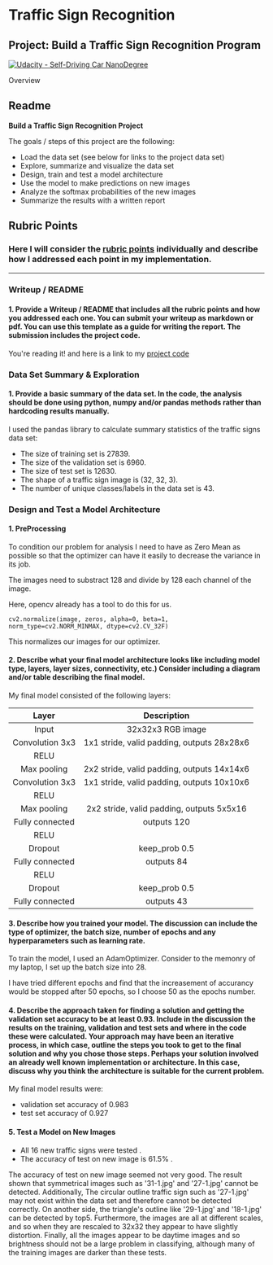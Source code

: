 # **Traffic Sign Recognition** 

## Project: Build a Traffic Sign Recognition Program
[![Udacity - Self-Driving Car NanoDegree](https://s3.amazonaws.com/udacity-sdc/github/shield-carnd.svg)](http://www.udacity.com/drive)

Overview

## Readme

**Build a Traffic Sign Recognition Project**

The goals / steps of this project are the following:
* Load the data set (see below for links to the project data set)
* Explore, summarize and visualize the data set
* Design, train and test a model architecture
* Use the model to make predictions on new images
* Analyze the softmax probabilities of the new images
* Summarize the results with a written report


[//]: # (Image References)

[image1]: ./examples/visualization.jpg "Visualization"
[image2]: ./examples/grayscale.jpg "Grayscaling"
[image3]: ./examples/random_noise.jpg "Random Noise"
[image4]: ./examples/placeholder.png "Traffic Sign 1"
[image5]: ./examples/placeholder.png "Traffic Sign 2"
[image6]: ./examples/placeholder.png "Traffic Sign 3"
[image7]: ./examples/placeholder.png "Traffic Sign 4"
[image8]: ./examples/placeholder.png "Traffic Sign 5"

## Rubric Points
### Here I will consider the [rubric points](https://review.udacity.com/#!/rubrics/481/view) individually and describe how I addressed each point in my implementation.  

---
### Writeup / README

#### 1. Provide a Writeup / README that includes all the rubric points and how you addressed each one. You can submit your writeup as markdown or pdf. You can use this template as a guide for writing the report. The submission includes the project code.

You're reading it! and here is a link to my [project code](https://github.com/WalesPeng/Traffic_Sign_Classifier/blob/master/Traffic_Sign_Classifier.ipynb)

### Data Set Summary & Exploration

#### 1. Provide a basic summary of the data set. In the code, the analysis should be done using python, numpy and/or pandas methods rather than hardcoding results manually.

I used the pandas library to calculate summary statistics of the traffic
signs data set:

* The size of training set is 27839.
* The size of the validation set is 6960.
* The size of test set is 12630.
* The shape of a traffic sign image is (32, 32, 3).
* The number of unique classes/labels in the data set is 43.


### Design and Test a Model Architecture

#### 1. PreProcessing

To condition our problem for analysis I need to have as Zero Mean as possible so that the optimizer can have it easily to decrease the variance in its job.

The images need to substract 128 and divide by 128 each channel of the image.

Here, opencv already has a tool to do this for us.

`cv2.normalize(image, zeros, alpha=0, beta=1, norm_type=cv2.NORM_MINMAX, dtype=cv2.CV_32F)`

This normalizes our images for our optimizer.

#### 2. Describe what your final model architecture looks like including model type, layers, layer sizes, connectivity, etc.) Consider including a diagram and/or table describing the final model.

My final model consisted of the following layers:

| Layer         		|     Description	        					| 
|:---------------------:|:---------------------------------------------:| 
| Input         		| 32x32x3 RGB image   							| 
| Convolution 3x3     	| 1x1 stride, valid padding, outputs 28x28x6 	|
| RELU					|												|
| Max pooling	      	| 2x2 stride, valid padding, outputs 14x14x6 	|
| Convolution 3x3	    | 1x1 stride, valid padding, outputs 10x10x6    |
| RELU					|												|
| Max pooling	      	| 2x2 stride, valid padding, outputs 5x5x16 	|
| Fully connected		| outputs 120									|
| RELU					|												|
| Dropout   			| keep_prob	0.5									|
| Fully connected		| outputs 84									|
| RELU					|												|
| Dropout   			| keep_prob	0.5									|
| Fully connected		| outputs 43									|
 


#### 3. Describe how you trained your model. The discussion can include the type of optimizer, the batch size, number of epochs and any hyperparameters such as learning rate.

To train the model, I used an AdamOptimizer. Consider to the memonry of my laptop, I set up the batch size into 28.

I have tried different epochs and find that the increasement of accurancy would be stopped after 50 epochs, so I choose 50 as the epochs number.

#### 4. Describe the approach taken for finding a solution and getting the validation set accuracy to be at least 0.93. Include in the discussion the results on the training, validation and test sets and where in the code these were calculated. Your approach may have been an iterative process, in which case, outline the steps you took to get to the final solution and why you chose those steps. Perhaps your solution involved an already well known implementation or architecture. In this case, discuss why you think the architecture is suitable for the current problem.

My final model results were:
* validation set accuracy of 0.983
* test set accuracy of 0.927

#### 5. Test a Model on New Images

 * All 16 new traffic signs were tested . 
 * The accuracy of test on new image is 61.5% .
 
 The accuracy of test on new image seemed not very good. The result shown that symmetrical images such as '31-1.jpg' and '27-1.jpg' cannot be detected. Additionally, The circular outline traffic sign such as '27-1.jpg' may not exist within the data set and therefore cannot be detected correctly. On another side, the triangle's outline like '29-1.jpg' and '18-1.jpg' can be detected by top5. Furthermore, the images are all at different scales, and so when they are rescaled to 32x32 they appear to have slightly distortion.  Finally, all the images appear to be daytime images and so brightness should not be a large problem in classifying, although many of the training images are darker than these tests.

